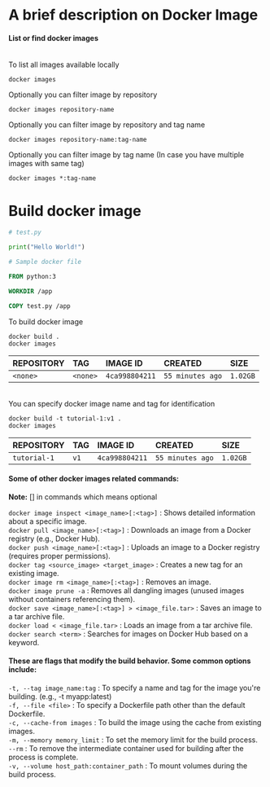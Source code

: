 
# A brief description on Docker Image

#### List or find docker images 
\
To list all images available locally
```
docker images
```

Optionally you can filter image by repository
```
docker images repository-name
```

Optionally you can filter image by repository and tag name
```
docker images repository-name:tag-name
```

Optionally you can filter image by tag name (In case you have multiple images with same tag)
```
docker images *:tag-name
```

# Build docker image


```python 
# test.py

print("Hello World!")
```


```Dockerfile
# Sample docker file

FROM python:3

WORKDIR /app

COPY test.py /app

```

To build docker image
```
docker build .
docker images
```

| REPOSITORY | TAG       | IMAGE ID       |  CREATED         |  SIZE    |
| :--------- | :-------- | :-----------   |  :-------------- | :------- |
| `<none>`   |  `<none>` | `4ca998804211` | `55 minutes ago` | `1.02GB` |

\
You can specify docker image name and tag for identification
```
docker build -t tutorial-1:v1 .
docker images
```

| REPOSITORY   | TAG      | IMAGE ID       |  CREATED         |  SIZE    |
| :----------- | :------- | :------------- |  :-------------- | :------- |
| `tutorial-1` |  `v1`    | `4ca998804211` | `55 minutes ago` | `1.02GB` |


#### Some of other docker images related commands:

**Note:** [] in commands which means optional

`docker image inspect <image_name>[:<tag>]` : Shows detailed information about a specific image.
\
`docker pull <image_name>[:<tag>]` : Downloads an image from a Docker registry (e.g., Docker Hub).
\
`docker push <image_name>[:<tag>]` : Uploads an image to a Docker registry (requires proper permissions).
\
`docker tag <source_image> <target_image>` : Creates a new tag for an existing image.
\
`docker image rm <image_name>[:<tag>]` : Removes an image.
\
`docker image prune -a` : Removes all dangling images (unused images without containers referencing them).
\
`docker save <image_name>[:<tag>] > <image_file.tar>` : Saves an image to a tar archive file.
\
`docker load < <image_file.tar>` : Loads an image from a tar archive file.
\
`docker search <term>` : Searches for images on Docker Hub based on a keyword.


#### These are flags that modify the build behavior. Some common options include:

`-t, --tag image_name:tag` : To specify a name and tag for the image you're building. (e.g., -t myapp:latest)
\
`-f, --file <file>` : To specify a Dockerfile path other than the default Dockerfile.
\
`-c, --cache-from images` : To build the image using the cache from existing images.
\
`-m, --memory memory_limit` : To set the memory limit for the build process.
\
`--rm` : To remove the intermediate container used for building after the process is complete.
\
`-v, --volume host_path:container_path` : To mount volumes during the build process.